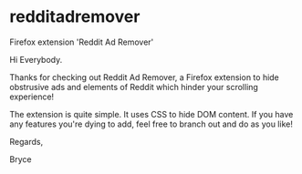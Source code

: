 # redditadremover
Firefox extension 'Reddit Ad Remover'

Hi Everybody. 

Thanks for checking out Reddit Ad Remover, a Firefox extension to hide obstrusive ads and elements of Reddit which hinder your scrolling experience!

The extension is quite simple. It uses CSS to hide DOM content. If you have any features you're dying to add, feel free to branch out and do as you like!

Regards,

Bryce
